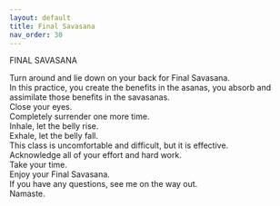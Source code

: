```yaml
---
layout: default
title: Final Savasana
nav_order: 30
---
```


FINAL SAVASANA  

Turn around and lie down on your back for Final Savasana.  
In this practice, you create the benefits in the asanas, you absorb and assimilate those benefits in the savasanas.  
Close your eyes.  
Completely surrender one more time.  
Inhale, let the belly rise.  
Exhale, let the belly fall.  
This class is uncomfortable and difficult, but it is effective.  
Acknowledge all of your effort and hard work.  
Take your time.  
Enjoy your Final Savasana.  
If you have any questions, see me on the way out.  
Namaste.  